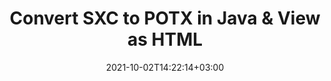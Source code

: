 ---
############################# Static ############################
layout: "autogen"
date: 2021-10-02T14:22:14+03:00
draft: false
path: "total/java/conversion/sxc-to-potx/"

############################# Head ############################
head_title: "Convert SXC to POTX in Java - Sample Java Code"
head_description: "Java document conversion library to convert SXC to POTX and 100+ other file formats in Java & J2SE applications. View the Converted POTX document as HTML viewer."

############################# Header ############################
title: "Convert SXC to POTX in Java & View as HTML"
description: "Programmatically convert SXC to POTX in Java & J2SE platforms using flexible document manipulation options to customize the resultant document. Convert the complete document or some specific pages based on page numbers or selective page ranges using Java document conversion library."

############################# SubMenu ############################
submenu:
    enable: false

############################# Content ############################
content:
    enable: true
    block:
    - title_left: "SXC to POTX Conversion in Java"
      content_left: |
          Perform SXC to POTX file conversion in three simple steps using Java. View the converted document as HTML without any external software dependency.

          -   Create a new instance of **Converter** class and load the SXC file
          -   Set **ConvertOptions** for the POTX document type
          -   Call **Convert** method of **Converter** class instance for conversion to POTX
          -   Set options for HTML viewer
          -   Create **Viewer** object to view converted POTX as HTML
          
      title_right: "Convert Remotely Located Documents"
      content_right: |
          You require `GroupDocs.Conversion` & `GroupDocs.Viewer` namespaces to convert between a wide range of popular document types such as PDF, Microsoft Word, Excel, PowerPoint, Project, Outlook, HTML, diagrams and image file formats. Explore other [Java APIs for Office documents](https://products.conholdate.com/total/java/) as offered by Conholdate.Total.
          
          Get the respective assembly files from the [downloads](https://downloads.conholdate.com/total/java) or fetch the whole package from [Maven](https://repository.conholdate.com/webapp/#/artifacts/browse/tree/General/repo) to add 'Conholdate.Total` directly in your workspace.
          
      code: |
          ```cs {linenos=false}
          // Convert SXC to POTX using GroupDocs.Conversion API
          // Load the source SXC file to be converted
          Converter converter = new Converter("input.sxc");

          // Get the convert options ready for the target POTX format
          ConvertOptions convertOptions = new FileType().fromExtension("potx").getConvertOptions();

          // Convert to POTX format
          converter.convert("output.potx", convertOptions);

          // Create Viewer object to view the converted POTX as HTML
          try (Viewer viewer = new Viewer("output.potx"))
          {
              // Set options for HTML viewer
              HtmlViewOptions viewOptions = HtmlViewOptions.forEmbeddedResources("output{0}.html");

              // View converted POTX as HTML
              viewer.view(viewOptions);
          }
          ```
    - title_left: "Convert Password Protected SXC to POTX"
      content_left: |
          Accurately load and convert documents that are protected with a password within your Java based applications. The file format conversion API also supports rendering remote documents from different sources including S3, Blob, FTP, Stream, URL or a local disk.

          -   Create new instance of **Converter** class and pass source document path
          -   Instantiate the proper **ConvertOptions** class e.g. (**PdfConvertOptions**, **WordProcessingConvertOptions**, **SpreadsheetConvertOptions** etc.)
          -   Call **convert** method of **Converter** class instance and pass filename for the converted document
        
      title_right: "Source Document Information Extraction"
      content_right: |
          The documents information extraction feature not only allows getting the basic information about the source document file but it also supports extracting some valuable file-format specific information such as project start and end dates of a Microsoft Project file, any printing restrictions on a PDF document, list of folders enclosed in an Outlook data file etc. 

          Convert popular document file formats on different operating systems such as Windows, Linux or macOS while using development environments such as NetBeans, IntelliJ IDEA and Eclipse.
          
      code: |
          ```cs {linenos=false}
          // Load and convert password protected documents
          WordProcessingLoadOptions loadOptions = new WordProcessingLoadOptions();
          loadOptions.setPassword("12345");

          // Create an instance of Converter class and pass source document path and the load options delegate as a constructor parameters
          Converter converter = new Converter("input.sxc", loadOptions);

          // Instantiate PdfConvertOptions class
          PdfConvertOptions options = new PdfConvertOptions();

          // Call convert method of Converter class instance and pass filename for the converted document and the instance of ConvertOptions from the previous step
          converter.convert("output.potx, options);
          ```
############################# About Formats ############################
about_formats:
    enable: false
############################# More Formats ############################
more_formats:
    enable: true
    auto: false
    other_out_formats: PDF DOCX DOT DOTX DOTM TXT RTF HTML MHTML XLS XLSX XLSM XLT XLTX XLTM DIF PPT PPTX PPS PPSX POT POTX POTM ODT OTT EMZ WMZ SVGZ TEX DCM WMF BMP PNG GIF JPEG TIFF
############################# Back to top ###############################
back_to_top:
  enable: true
---